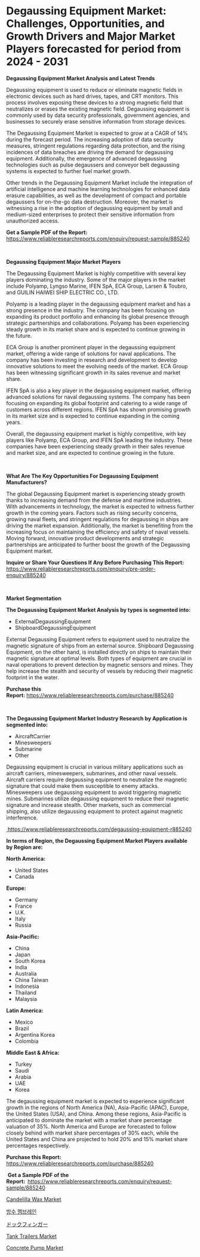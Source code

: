 <p><h1>Degaussing Equipment Market: Challenges, Opportunities, and Growth Drivers and Major Market Players forecasted for period from 2024 - 2031</h1></p><p><strong>Degaussing Equipment Market Analysis and Latest Trends</strong></p>
<p><p>Degaussing equipment is used to reduce or eliminate magnetic fields in electronic devices such as hard drives, tapes, and CRT monitors. This process involves exposing these devices to a strong magnetic field that neutralizes or erases the existing magnetic field. Degaussing equipment is commonly used by data security professionals, government agencies, and businesses to securely erase sensitive information from storage devices.</p><p>The Degaussing Equipment Market is expected to grow at a CAGR of 14% during the forecast period. The increasing adoption of data security measures, stringent regulations regarding data protection, and the rising incidences of data breaches are driving the demand for degaussing equipment. Additionally, the emergence of advanced degaussing technologies such as pulse degaussers and conveyor belt degaussing systems is expected to further fuel market growth.</p><p>Other trends in the Degaussing Equipment Market include the integration of artificial intelligence and machine learning technologies for enhanced data erasure capabilities, as well as the development of compact and portable degaussers for on-the-go data destruction. Moreover, the market is witnessing a rise in the adoption of degaussing equipment by small and medium-sized enterprises to protect their sensitive information from unauthorized access.</p></p>
<p><strong>Get a Sample PDF of the Report:&nbsp;</strong> <a href="https://www.reliableresearchreports.com/enquiry/request-sample/885240">https://www.reliableresearchreports.com/enquiry/request-sample/885240</a></p>
<p>&nbsp;</p>
<p><strong>Degaussing Equipment Major Market Players</strong></p>
<p><p>The Degaussing Equipment Market is highly competitive with several key players dominating the industry. Some of the major players in the market include Polyamp, Lyngso Marine, IFEN SpA, ECA Group, Larsen & Toubro, and GUILIN HAIWEI SHIP ELECTRIC CO., LTD.</p><p>Polyamp is a leading player in the degaussing equipment market and has a strong presence in the industry. The company has been focusing on expanding its product portfolio and enhancing its global presence through strategic partnerships and collaborations. Polyamp has been experiencing steady growth in its market share and is expected to continue growing in the future.</p><p>ECA Group is another prominent player in the degaussing equipment market, offering a wide range of solutions for naval applications. The company has been investing in research and development to develop innovative solutions to meet the evolving needs of the market. ECA Group has been witnessing significant growth in its sales revenue and market share.</p><p>IFEN SpA is also a key player in the degaussing equipment market, offering advanced solutions for naval degaussing systems. The company has been focusing on expanding its global footprint and catering to a wide range of customers across different regions. IFEN SpA has shown promising growth in its market size and is expected to continue expanding in the coming years.</p><p>Overall, the degaussing equipment market is highly competitive, with key players like Polyamp, ECA Group, and IFEN SpA leading the industry. These companies have been experiencing steady growth in their sales revenue and market size, and are expected to continue growing in the future.</p></p>
<p>&nbsp;</p>
<p><strong>What Are The Key Opportunities For Degaussing Equipment Manufacturers?</strong></p>
<p><p>The global Degaussing Equipment market is experiencing steady growth thanks to increasing demand from the defense and maritime industries. With advancements in technology, the market is expected to witness further growth in the coming years. Factors such as rising security concerns, growing naval fleets, and stringent regulations for degaussing in ships are driving the market expansion. Additionally, the market is benefiting from the increasing focus on maintaining the efficiency and safety of naval vessels. Moving forward, innovative product developments and strategic partnerships are anticipated to further boost the growth of the Degaussing Equipment market.</p></p>
<p><strong>Inquire or Share Your Questions If Any Before Purchasing This Report:</strong> <a href="https://www.reliableresearchreports.com/enquiry/pre-order-enquiry/885240">https://www.reliableresearchreports.com/enquiry/pre-order-enquiry/885240</a></p>
<p>&nbsp;</p>
<p><strong>Market Segmentation</strong></p>
<p><strong>The Degaussing Equipment Market Analysis by types is segmented into:</strong></p>
<p><ul><li>ExternalDegaussingEquipment</li><li>ShipboardDegaussingEquipment</li></ul></p>
<p><p>External Degaussing Equipment refers to equipment used to neutralize the magnetic signature of ships from an external source. Shipboard Degaussing Equipment, on the other hand, is installed directly on ships to maintain their magnetic signature at optimal levels. Both types of equipment are crucial in naval operations to prevent detection by magnetic sensors and mines. They help increase the stealth and security of vessels by reducing their magnetic footprint in the water.</p></p>
<p><strong>Purchase this Report:&nbsp;</strong><a href="https://www.reliableresearchreports.com/purchase/885240">https://www.reliableresearchreports.com/purchase/885240</a></p>
<p>&nbsp;</p>
<p><strong>The Degaussing Equipment Market Industry Research by Application is segmented into:</strong></p>
<p><ul><li>AircraftCarrier</li><li>Minesweepers</li><li>Submarine</li><li>Other</li></ul></p>
<p><p>Degaussing equipment is crucial in various military applications such as aircraft carriers, minesweepers, submarines, and other naval vessels. Aircraft carriers require degaussing equipment to neutralize the magnetic signature that could make them susceptible to enemy attacks. Minesweepers use degaussing equipment to avoid triggering magnetic mines. Submarines utilize degaussing equipment to reduce their magnetic signature and increase stealth. Other markets, such as commercial shipping, also utilize degaussing equipment to protect against magnetic interference.</p></p>
<p><a href="https://www.reliableresearchreports.com/degaussing-equipment-r885240">&nbsp;https://www.reliableresearchreports.com/degaussing-equipment-r885240</a></p>
<p><strong>In terms of Region, the Degaussing Equipment Market Players available by Region are:</strong></p>
<p>
    <p> <strong> North America: </strong>
        <ul>
            <li>United States</li>
            <li>Canada</li>
        </ul>
        </p> 
    <p> <strong> Europe: </strong>
        <ul>
            <li>Germany</li>
            <li>France</li>
            <li>U.K.</li>
            <li>Italy</li>
            <li>Russia</li>
        </ul>
        </p> 
    <p> <strong> Asia-Pacific: </strong>
        <ul>
            <li>China</li>
            <li>Japan</li>
            <li>South Korea</li>
            <li>India</li>
            <li>Australia</li>
            <li>China Taiwan</li>
            <li>Indonesia</li>
            <li>Thailand</li>
            <li>Malaysia</li>
        </ul>
        </p> 
    <p> <strong> Latin America: </strong>
        <ul>
            <li>Mexico</li>
            <li>Brazil</li>
            <li>Argentina Korea</li>
            <li>Colombia</li>
        </ul>
        </p> 
    <p> <strong> Middle East & Africa: </strong>
        <ul>
            <li>Turkey</li>
            <li>Saudi</li>
            <li>Arabia</li>
            <li>UAE</li>
            <li>Korea</li>
        </ul>
    </p>
    </p>
<p><p>The degaussing equipment market is expected to experience significant growth in the regions of North America (NA), Asia-Pacific (APAC), Europe, the United States (USA), and China. Among these regions, Asia-Pacific is anticipated to dominate the market with a market share percentage valuation of 35%. North America and Europe are forecasted to follow closely behind with market share percentages of 30% each, while the United States and China are projected to hold 20% and 15% market share percentages respectively.</p></p>
<p><strong>Purchase this Report: </strong><a href="https://www.reliableresearchreports.com/purchase/885240">https://www.reliableresearchreports.com/purchase/885240</a></p>
<p>&nbsp;<strong>Get a Sample PDF of the Report:&nbsp;&nbsp;</strong><a href="https://www.reliableresearchreports.com/enquiry/request-sample/885240">https://www.reliableresearchreports.com/enquiry/request-sample/885240</a></p>
<p><strong></strong></p>
<p><p><a href="https://issuu.com/reportprime-2/docs/candelilla-wax-market-size-2030.pptx">Candelilla Wax Market</a></p><p><a href="https://github.com/Maeennan456456/Market-Research-Report-List-1/blob/main/779901820789.md">방수 멤브레인</a></p><p><a href="https://github.com/joaejkdzgyljvo6/Market-Research-Report-List-1/blob/main/488551622653.md">ドックフィンガー</a></p><p><a href="https://github.com/wusalecollins540tpqoz/Market-Research-Report-List-2/blob/main/tank-trailers-market.md">Tank Trailers Market</a></p><p><a href="https://github.com/pjcfca/Market-Research-Report-List-2/blob/main/concrete-pump-market.md">Concrete Pump Market</a></p></p>